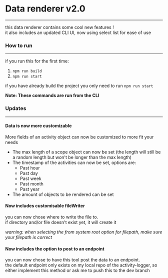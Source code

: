 # Data renderer v2.0
---
this data renderer contains some cool new features !  
it also includes an updated CLI UI, now using select list for ease of use

### How to run
---
if you run this for the first time:
1. `npm run build`
2. `npm run start`

if you have already build the project you only need to run `npm run start`

**Note: These commands are run from the CLI**

### Updates
---
#### Data is now more customizable
More fields of an activity object can now be customized to more fit your needs
- The max length of a scope object can now be set (the length will still be a random length but won't be longer than the max length)
- The timestamp of the activities can now be set, options are:
    - Past hour
    - Past day
    - Past week
    - Past month
    - Past year
- The amount of objects to be rendered can be set

#### Now includes customisable fileWriter
you can now chose where to write the file to.  
if directory and/or file doesn't exist yet, it will create it

*warning: when selecting the from system root option for filepath, make sure your filepath is correct*

#### Now includes the option to post to an endpoint
you can now chose to have this tool post the data to an endpoint.  
the default endpoint only exists on my local repo of the activity-logger, so either implement this method or ask me to push this to the dev branch